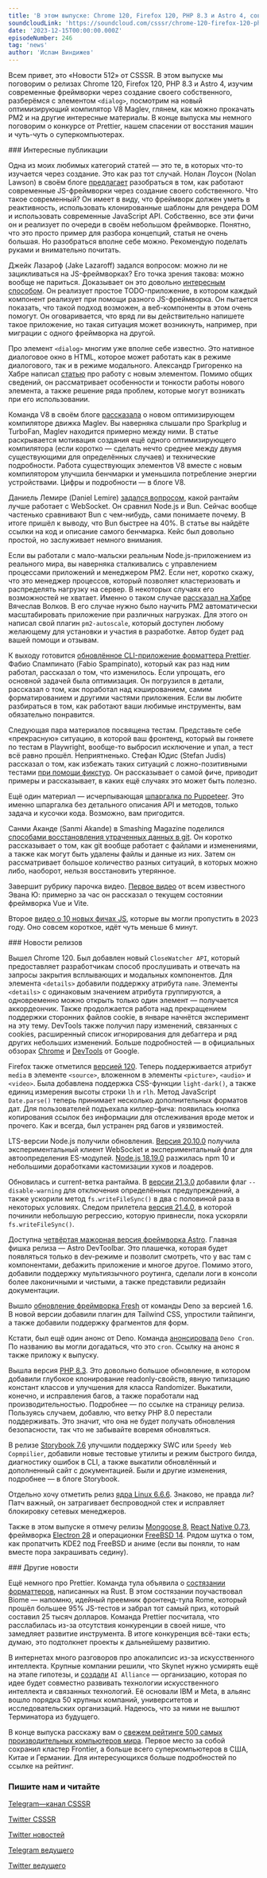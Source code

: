```yaml
---
title: 'В этом выпуске: Chrome 120, Firefox 120, PHP 8.3 и Astro 4, современные фреймворки через создание своего собственного, элемент `<dialog>`, новый оптимизирующий компилятор V8 Maglev, прокачка PM2 и на другие интересные материалы.'
soundcloudLink: 'https://soundcloud.com/csssr/chrome-120-firefox-120-php-83-astro-4-sozday-freymvork-reyting-superkompyuterov'
date: '2023-12-15T00:00:00.000Z'
episodeNumber: 246
tag: 'news'
author: 'Ислам Виндижев'
---
```


Всем привет, это «Новости 512» от CSSSR. В этом выпуске мы поговорим о релизах Chrome 120, Firefox 120, PHP 8.3 и Astro 4, изучим современные фреймворки через создание своего собственного, разберёмся с элементом `<dialog>`, посмотрим на новый оптимизирующий компилятор V8 Maglev, глянем, как можно прокачать PM2 и на другие интересные материалы. В конце выпуска мы немного поговорим о конкурсе от Prettier, нашем спасении от восстания машин и чуть-чуть о суперкомпьютерах.

<ParagraphWithImage imageName="laptopNews" >
  ### Интересные публикации

Одна из моих любимых категорий статей — это те, в которых что-то изучается через создание. Это как раз тот случай. Нолан Лоусон (Nolan Lawson) в своём блоге [предлагает](https://nolanlawson.com/2023/12/02/lets-learn-how-modern-javascript-frameworks-work-by-building-one/) разобраться в том, как работают современные JS-фреймворки через создание своего собственного. Что такое современный? Он имеет в виду, что фреймворк должен уметь в реактивность, использовать клонированные шаблоны для рендера DOM и использовать современные JavaScript API. Собственно, все эти фичи он и реализует по очереди в своём небольшом фреймворке. Понятно, что это просто пример для разбора концепций, статья не очень большая. Но разобраться вполне себе можно. Рекомендую поделать руками и внимательно почитать.
</ParagraphWithImage>

Джейк Лазароф (Jake Lazaroff) задался вопросом: можно ли не зацикливаться на JS-фреймворках? Его точка зрения такова: можно вообще не париться. Доказывает он это довольно [интересным способом](https://jakelazaroff.com/words/web-components-eliminate-javascript-framework-lock-in/). Он реализует простое TODO-приложение, в котором каждый компонент реализует при помощи разного JS-фреймворка. Он пытается показать, что такой подход возможен, а веб-компоненты в этом очень помогут. Он оговаривается, что вряд ли вы действительно напишете такое приложение, но такая ситуация может возникнуть, например, при миграции с одного фреймворка на другой.

Про элемент `<dialog>` многим уже вполне себе известно. Это нативное диалоговое окно в HTML, которое может работать как в режиме диалогового, так и в режиме модального. Александр Григоренко на Хабре написал [статью](https://habr.com/ru/articles/778542/) про работу с новым элементом. Помимо общих сведений, он рассматривает особенности и тонкости работы нового элемента, а также решение ряда проблем, которые могут возникать при его использовании.

Команда V8 в своём блоге [рассказала](https://v8.dev/blog/maglev) о новом оптимизирующем компиляторе движка Maglev. Вы наверняка слышали про Sparkplug и TurboFan, Maglev находится примерно между ними. В статье раскрывается мотивация создания ещё одного оптимизирующего компилятора (если коротко — сделать нечто среднее между двумя существующими для определённых случаев) и технические подробности. Работа существующих элементов V8 вместе с новым компилятором улучшила бенчмарки и уменьшила потребление энергии устройствами. Цифры и подробности — в блоге V8.

Даниель Лемире (Daniel Lemire) [задался вопросом](https://lemire.me/blog/2023/11/25/a-simple-websocket-benchmark-in-javascript-node-js-versus-bun/), какой рантайм лучше работает с WebSocket. Он сравнил Node.js и Bun. Сейчас вообще частенько сравнивают Bun с чем-нибудь, сами понимаете почему. В итоге пришёл к выводу, что Bun быстрее на 40%. В статье вы найдёте ссылки на код и описание самого бенчмарка. Кейс был довольно простой, но заслуживает немного внимания.

Если вы работали с мало-мальски реальным Node.js-приложением из реального мира, вы наверняка сталкивались с управлением процессами приложений и менеджером PM2. Если нет, коротко скажу, что это менеджер процессов, который позволяет кластеризовать и распределять нагрузку на сервер. В некоторых случаях его возможностей не хватает. Именно о таком случае [рассказал на Хабре](https://habr.com/ru/articles/778316/) Вячеслав Волков. В его случае нужно было научить PM2 автоматически масштабировать приложение при различных нагрузках. Для этого он написал свой плагин `pm2-autoscale`, который доступен любому желающему для установки и участия в разработке. Автор будет рад вашей помощи и отзывам.

К выходу готовится [обновлённое CLI-приложение форматтера Prettier](https://prettier.io/blog/2023/11/30/cli-deep-dive.html). Фабио Спампинато (Fabio Spampinato), который как раз над ним работал, рассказал о том, что изменилось. Если упрощать, его основной задачей была оптимизация. Он погрузился в детали, рассказал о том, как поработал над кэшированием, самим форматированием и другими частями приложения. Если вы любите разбираться в том, как работают ваши любимые инструменты, вам обязательно понравится.

Следующая пара материалов посвящена тестам. Представьте себе «прекрасную» ситуацию, в которой ваш фронтенд, который вы гоняете по тестам в Playwright, вообще-то выбросил исключение и упал, а тест всё равно прошёл. Неприятненько. Стефан Юдис (Stefan Judis) рассказал о том, как избежать таких ситуаций с ложно-позитивными тестами [при помощи фикстур](https://www.checklyhq.com/blog/track-frontend-javascript-exceptions-with-playwright/). Он рассказывает о самой фиче, приводит примеры и рассказывает, в каких ещё случаях это может быть полезно.

Ещё один материал — исчерпывающая [шпаргалка по Puppeteer](https://proxiesapi.com/articles/the-complete-puppeteer-cheatsheet). Это именно шпаргалка без детального описания API и методов, только задача и кусочки кода. Возможно, вам пригодится.

Санми Аканде (Sanmi Akande) в Smashing Magazine поделился [способами восстановления утраченных данных в git](https://www.smashingmagazine.com/2023/12/recovering-deleted-files-git-working-tree/). Он коротко рассказывает о том, как git вообще работает с файлами и изменениями, а также как могут быть удалены файлы и данные из них. Затем он рассматривает большое количество разных ситуаций, в которых можно либо, наоборот, нельзя восстановить утерянное.

Завершит рубрику парочка видео. [Первое видео](https://www.youtube.com/watch?v=Hz_zCR28oKE) от всем известного Эвана Ю: примерно за час он рассказал о текущем состоянии фреймворка Vue и Vite.

Второе [видео о 10 новых фичах JS](https://www.youtube.com/watch?v=ANCm3oG7htM), которые вы могли пропустить в 2023 году. Оно совсем короткое, идёт чуть меньше 6 минут.

<ParagraphWithImage imageName="manWithLaptop">
  ### Новости релизов

Вышел Chrome 120. Был добавлен новый `CloseWatcher API`, который предоставляет разработчикам способ прослушивать и отвечать на запросы закрытия всплывающих и модальных компонентов. Для элемента `<details>` добавили поддержку атрибута `name`. Элементы `<details>` с одинаковым значением атрибута группируются, а одновременно можно открыть только один элемент — получается аккордеончик. Также продолжается работа над прекращением поддержки сторонних файлов cookie, в январе начнётся эксперимент на эту тему. DevTools также получил пару изменений, связанных с cookies, расширенный список игнорирования для дебаггера и ряд других небольших изменений. Больше подробностей — в официальных обзорах [Chrome](https://developer.chrome.com/blog/new-in-chrome-120) и [DevTools](https://developer.chrome.com/blog/new-in-devtools-120) от Google.
</ParagraphWithImage>

Firefox также отметился [версией 120](https://developer.mozilla.org/en-US/docs/Mozilla/Firefox/Releases/120). Теперь поддерживается атрибут `media` в элементе `<source>`, вложенном в элементы `<picture>`, `<audio>` и `<video>`. Была добавлена поддержка CSS-функции `light-dark()`, а также единиц измерения высоты строки `lh` и `rlh`. Метод JavaScript `Date.parse()` теперь принимает несколько дополнительных форматов дат. Для пользователей подъехала киллер-фича: появилась кнопка копирования ссылок без информации для отслеживания вроде меток и прочего. Как и всегда, был устранен ряд багов и уязвимостей.

LTS-версии Node.js получили обновления. [Версия 20.10.0](https://nodejs.org/en/blog/release/v20.10.0) получила экспериментальный клиент WebSocket и экспериментальный флаг для автоопределения ES-модулей. [Node.js 18.19.0](https://nodejs.org/en/blog/release/v18.19.0) разжилась npm 10 и небольшими доработками кастомизации хуков и лоадеров.

Обновилась и current-ветка рантайма. В [версии 21.3.0](https://nodejs.org/en/blog/release/v21.3.0) добавили флаг `--disable-warning` для отключения определённых предупреждений, а также ускорили метод `fs.writeFileSync()` в два с половиной раза в некоторых условиях. Следом прилетела [версия 21.4.0](https://nodejs.org/en/blog/release/v21.4.0), в которой починили небольшую регрессию, которую привнесли, пока ускоряли `fs.writeFileSync()`.

Доступна [четвёртая мажорная версия фреймворка Astro](https://astro.build/blog/astro-4/). Главная фишка релиза — Astro DevToolbar. Это плашечка, которая будет появляться только в dev-режиме и позволит смотреть, что у вас там с компонентами, дебажить приложение и многое другое. Помимо этого, добавили поддержку мультиязычного роутинга, сделали логи в консоли более лаконичными и чистыми, а также представили редизайн документации.

Вышло [обновление фреймворка Fresh](https://deno.com/blog/fresh-1.6) от команды Deno за версией 1.6. В новой версии добавили плагин для Tailwind CSS, упростили тайпинги, а также добавили поддержку фрагментов для форм.

Кстати, был ещё один анонс от Deno. Команда [анонсировала](https://deno.com/blog/cron) `Deno Cron`. По названию вы могли догадаться, что это `cron`. Ссылку на анонс я также приложу к выпуску.

Вышла версия [PHP 8.3](https://www.php.net/archive/2023.php#2023-11-23-2). Это довольно большое обновление, в котором добавили глубокое клонирование readonly-свойств, явную типизацию констант классов и улучшения для класса Randomizer. Выкатили, конечно, и исправления багов, а также поработали над производительностью. Подробнее — по ссылке на страницу релиза. Пользуясь случаем, добавлю, что ветку PHP 8.0 перестали поддерживать. Это значит, что она не будет получать обновления безопасности, так что не забывайте вовремя обновляться.

В релизе [Storybook 7.6](https://storybook.js.org/blog/storybook-7-6/) улучшили поддержку SWC или `Speedy Web Copmpilier`, добавили новые тестовые утилиты и режим быстрого билда, диагностику ошибок в CLI, а также выкатили обновлённый и дополненный сайт с документацией. Были и другие изменения, подробнее — в блоге Storybook.

Отдельно хочу отметить релиз [ядра Linux 6.6.6](https://lkml.org/lkml/2023/12/11/226). Знаково, не правда ли? Патч важный, он затрагивает беспроводной стек и исправляет блокировку сетевых менеджеров.

Также в этом выпуске я отмечу релизы [Mongoose 8](https://thecodebarbarian.com/introducing-mongoose-8.html), [React Native 0.73](https://reactnative.dev/blog/2023/12/06/0.73-debugging-improvements-stable-symlinks), фреймворка [Electron 28](https://www.electronjs.org/blog/electron-28-0) и операционки [FreeBSD 14](https://www.freebsd.org/releases/14.0R/announce/). Рядом шутка о том, как пропатчить KDE2 под FreeBSD и аниме (если вы поняли, то нам вместе пора закрашивать седину).

<ParagraphWithImage imageName="laptopNews" >
    ### Другие новости

Ещё немного про Prettier. Команда тула объявила о [состязании форматтеров](https://biomejs.dev/blog/biome-wins-prettier-challenge/), написанных на Rust. В этом состязании поучаствовал Biome — напомню, идейный преемник фронтенд-тула Rome, который прошёл большее 95% JS-тестов и забрал тот самый приз, который составил 25 тысяч долларов. Команда Prettier посчитала, что расслабилась из-за отсутствия конкуренции в своей нише, что замедляет развитие инструмента. В итоге конкуренция всё-таки есть; думаю, это подтолкнет проекты к дальнейшему развитию.
</ParagraphWithImage>

В интернетах много разговоров про апокалипсис из-за искусственного интеллекта. Крупные компании решили, что Skynet нужно усмирять ещё на этапе гипотезы, и [создали](https://www.redhat.com/en/blog/ai-alliance-launches-international-community-leading-technology-developers-researchers-and-adopters-collaborating-together-advance-open-safe-responsible-ai) `AI Alliance` — организацию, которая по идее будет совместно развивать технологии искусственного интеллекта и связанных технологий. Её основали IBM и Meta, в альянс вошло порядка 50 крупных компаний, университетов и исследовательских организаций. Надеюсь, что за ними не вышлют Терминатора из будущего.

В конце выпуска расскажу вам о [свежем рейтинге 500 самых производительных компьютеров мира](https://www.top500.org/lists/top500/2023/11/). Первое место за собой сохранил кластер Frontier, а больше всего суперкомпьютеров в США, Китае и Германии. Для интересующихся больше подробностей по ссылке на рейтинг.

  ### Пишите нам и читайте
  [Telegram—канал CSSSR](https://t.me/csssr)

  [Twitter CSSSR](https://twitter.com/csssr_dev)

  [Twitter новостей](https://twitter.com/csssr_news)

  [Telegram ведущего](https://t.me/Vindizh)

  [Twitter ведущего](https://twitter.com/Vindizh)
